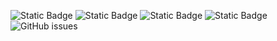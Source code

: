 ![Static Badge](https://img.shields.io/badge/blacklists-60-000000) ![Static Badge](https://img.shields.io/badge/blacklisted-2524594-cc0000) ![Static Badge](https://img.shields.io/badge/whitelisted-2244-00CC00) ![Static Badge](https://img.shields.io/badge/streaming_blacklist-28107-000000) ![GitHub issues](https://img.shields.io/github/issues/fabriziosalmi/blacklists)
